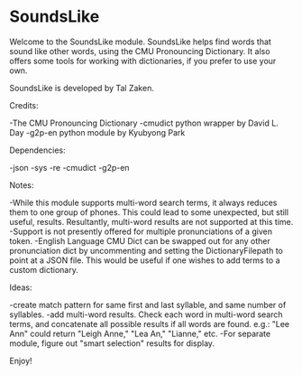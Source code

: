 # SoundsLike

Welcome to the SoundsLike module. SoundsLike helps find words that sound like other words, using the CMU Pronouncing Dictionary. 
It also offers some tools for working with dictionaries, if you prefer to use your own. 

SoundsLike is developed by Tal Zaken. 

Credits:

-The CMU Pronouncing Dictionary
-cmudict python wrapper by David L. Day
-g2p-en python module by Kyubyong Park

Dependencies:

-json
-sys
-re
-cmudict
-g2p-en

Notes:

-While this module supports multi-word search terms, it always reduces them to one group of phones.
 This could lead to some unexpected, but still useful, results. 
 Resultantly, multi-word results are not supported at this time.
-Support is not presently offered for multiple pronunciations of a given token.
-English Language CMU Dict can be swapped out for any other pronunciation dict
 by uncommenting and setting the DictionaryFilepath to point at a JSON file.
 This would be useful if one wishes to add terms to a custom dictionary.

Ideas:

-create match pattern for same first and last syllable, and same number of syllables.
-add multi-word results. Check each word in multi-word search terms,
 and concatenate all possible results if all words are found.
 e.g.: "Lee Ann" could return "Leigh Anne," "Lea An," "Lianne," etc.
-For separate module, figure out "smart selection" results for display.


Enjoy!
